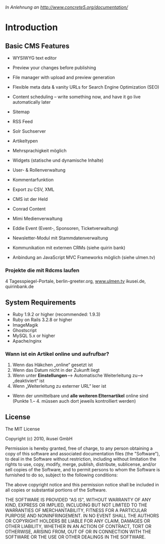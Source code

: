 *In Anlehnung an http://www.concrete5.org/documentation/*

# Introduction
## Basic CMS Features
- WYSIWYG text editor
- Preview your changes before publishing
- File manager with upload and preview generation
- Flexible meta data & vanity URLs for Search Engine Optimization (SEO)
- Content scheduling – write something now, and have it go live automatically later
- Sitemap
- RSS Feed
- Solr Suchserver
- Artikeltypen
- Mehrsprachigkeit möglich
- Widgets (statische und dynamische Inhalte)
- User- & Rollenverwaltung 
- Kommentarfunktion
- Export zu CSV, XML

- CMS ist der Held
- Conrad Content
- Mimi Medienverwaltung
- Eddie Event (Event-, Sponsoren, Ticketverwaltung)
- Newsletter-Modul mit Stammdatenverwaltung

- Kommunikation mit externen CRMs (siehe quirin bank)
- Anbindung an JavaScript MVC Frameworks möglich (siehe ulmen.tv)

### Projekte die mit Rdcms laufen
4 Tagesspiegel-Portale, berlin-greeter.org, www.ulmen.tv ikusei.de, quirinbank.de


## System Requirements
- Ruby 1.9.2 or higher (recommended: 1.9.3)
- Ruby on Rails 3.2.8 or higher
- ImageMagik
- Ghostscript
- MySQL 5.x or higher
- Apache/nginx

### Wann ist ein Artikel online und aufrufbar?

1. Wenn das Häkchen „online“ gesetzt ist
2. Wenn das Datum nicht in der Zukunft liegt
3. Wenn unter **Einstellungen**—> Automatische Weiterleitung zu–> „deaktiviert“ ist
4. Wenn „Weiterleitung zu externer URL“ leer ist
- Wenn der unmittelbare und **alle weiteren Elternartikel** online sind (Punkte 1.– 4. müssen auch dort jeweils kontrolliert werden)

## License
The MIT License

Copyright (c) 2010, ikusei GmbH

Permission is hereby granted, free of charge, to any person obtaining a copy of this software and associated documentation files (the "Software"), to deal in the Software without restriction, including without limitation the rights to use, copy, modify, merge, publish, distribute, sublicense, and/or sell copies of the Software, and to permit persons to whom the Software is furnished to do so, subject to the following conditions:

The above copyright notice and this permission notice shall be included in all copies or substantial portions of the Software.

THE SOFTWARE IS PROVIDED "AS IS", WITHOUT WARRANTY OF ANY KIND, EXPRESS OR IMPLIED, INCLUDING BUT NOT LIMITED TO THE WARRANTIES OF MERCHANTABILITY, FITNESS FOR A PARTICULAR PURPOSE AND NONINFRINGEMENT. IN NO EVENT SHALL THE AUTHORS OR COPYRIGHT HOLDERS BE LIABLE FOR ANY CLAIM, DAMAGES OR OTHER LIABILITY, WHETHER IN AN ACTION OF CONTRACT, TORT OR OTHERWISE, ARISING FROM, OUT OF OR IN CONNECTION WITH THE SOFTWARE OR THE USE OR OTHER DEALINGS IN THE SOFTWARE.